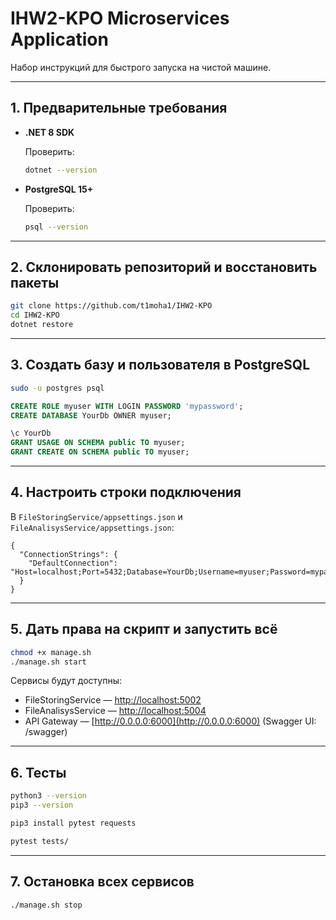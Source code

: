 
# IHW2-KPO Microservices Application

Набор инструкций для быстрого запуска на чистой машине.

---

## 1. Предварительные требования

- **.NET 8 SDK**  
  
  Проверить:
  ```bash
  dotnet --version 
  ```

* **PostgreSQL 15+**

  Проверить:

  ```bash
  psql --version
  ```

---

## 2. Склонировать репозиторий и восстановить пакеты

```bash
git clone https://github.com/t1moha1/IHW2-KPO
cd IHW2-KPO
dotnet restore
```


---

## 3. Создать базу и пользователя в PostgreSQL

```bash
sudo -u postgres psql
```

```sql
CREATE ROLE myuser WITH LOGIN PASSWORD 'mypassword';
CREATE DATABASE YourDb OWNER myuser;

\c YourDb
GRANT USAGE ON SCHEMA public TO myuser;
GRANT CREATE ON SCHEMA public TO myuser;
```

---

## 4. Настроить строки подключения

В `FileStoringService/appsettings.json` и `FileAnalisysService/appsettings.json`:

```jsonc
{
  "ConnectionStrings": {
    "DefaultConnection": "Host=localhost;Port=5432;Database=YourDb;Username=myuser;Password=mypassword"
  }
}
```

---


## 5. Дать права на скрипт и запустить всё

```bash
chmod +x manage.sh
./manage.sh start
```

Сервисы будут доступны:

* FileStoringService — [http://localhost:5002](http://localhost:5002)
* FileAnalisysService — [http://localhost:5004](http://localhost:5004)
* API Gateway — [http://0.0.0.0:6000](http://0.0.0.0:6000) (Swagger UI: /swagger)

---

## 6. Тесты

```bash
python3 --version
pip3 --version

pip3 install pytest requests

pytest tests/
```
---

## 7. Остановка всех сервисов

```bash
./manage.sh stop
```


